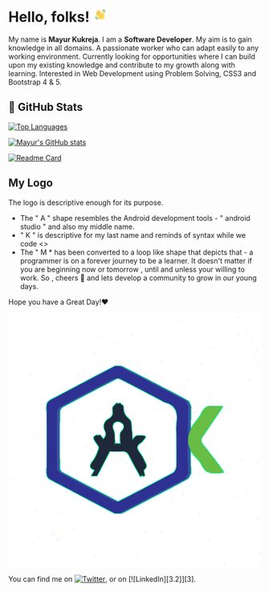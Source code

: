 # Hello, folks! <img src="hello.gif" width="30px">

My name is **Mayur Kukreja**. I am a **Software Developer**. My aim is to gain knowledge in all domains. A passionate worker who can adapt easily to any working environment. Currently looking for opportunities where I can build upon my existing knowledge and contribute to my growth along with learning. Interested in Web Development using Problem Solving, CSS3 and Bootstrap 4 & 5. 

## 🚀 GitHub Stats
[![Top Languages](https://github-readme-stats.vercel.app/api/top-langs/?username=mayurrkukreja)](https://github.com/mayurrkukreja)

[![Mayur's GitHub stats](https://github-readme-stats.vercel.app/api?username=mayurrkukreja)](https://github.com/mayurrkukreja/github-readme-stats)  

[![Readme Card](https://github-readme-stats.vercel.app/api/pin/?username=mayurrkukreja&repo=World_Time_app)](https://github.com/mayurrkukreja/World_Time_app)






## My Logo
The logo is descriptive enough for its purpose.
- The " A " shape resembles the Android development tools - " android studio " and also my middle name.
- " K " is descriptive for my last name and reminds of syntax while we code <\>
- The " M * has been converted to a loop like shape that depicts that - a programmer is on a forever journey to be a learner.
It doesn't matter if you are beginning now or tomorrow , until and unless your willing to work. So , cheers 🥂 and lets develop a community to grow in our young days.

Hope you have a Great Day!❤️

<p align="center"> 
  <img src="Logo1.gif">
</p>

<!-- Actual text -->

You can find me on [![Twitter][1.2]][1], or on [![LinkedIn][3.2]][3].

<!-- Icons -->

[1.2]: http://i.imgur.com/wWzX9uB.png (twitter icon without padding)
[2.2]: https://raw.githubusercontent.com/MartinHeinz/MartinHeinz/master/linkedin-3-16.png (LinkedIn icon without padding)

<!-- Links to your social media accounts -->

[1]: https://twitter.com/mayurkukreja26
[2]: https://www.linkedin.com/in/heinz-martin/
<!---
mayurrkukreja/mayurrkukreja is a ✨ special ✨ repository because its `README.md` (this file) appears on your GitHub profile.
You can click the Preview link to take a look at your changes.
--->
